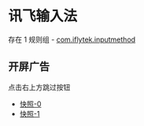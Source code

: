 # 讯飞输入法

存在 1 规则组 - [com.iflytek.inputmethod](/src/apps/com.iflytek.inputmethod.ts)

## 开屏广告

点击右上方跳过按钮

- [快照-0](https://gkd-kit.gitee.io/import/12906597)
- [快照-1](https://gkd-kit.songe.li/import/13054922)

